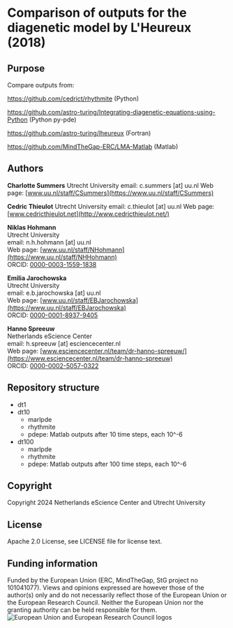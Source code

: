 # Comparison of outputs for the diagenetic model by L'Heureux (2018)

## Purpose

Compare outputs from:

https://github.com/cedrict/rhythmite (Python)

https://github.com/astro-turing/Integrating-diagenetic-equations-using-Python (Python py-pde)

https://github.com/astro-turing/lheureux (Fortran)

https://github.com/MindTheGap-ERC/LMA-Matlab (Matlab)


## Authors

__Charlotte Summers__
Utrecht University
email: c.summers [at] uu.nl
Web page: [www.uu.nl/staff/CSummers](https://www.uu.nl/staff/CSummers)

__Cedric Thieulot__
Utrecht University
email: c.thieulot [at] uu.nl
Web page: [www.cedricthieulot.net](http://www.cedricthieulot.net/)

__Niklas Hohmann__  
Utrecht University  
email: n.h.hohmann [at] uu.nl  
Web page: [www.uu.nl/staff/NHohmann](https://www.uu.nl/staff/NHHohmann)  
ORCID: [0000-0003-1559-1838](https://orcid.org/0000-0003-1559-1838)

__Emilia Jarochowska__  
Utrecht University  
email: e.b.jarochowska [at] uu.nl  
Web page: [www.uu.nl/staff/EBJarochowska](https://www.uu.nl/staff/EBJarochowska)  
ORCID: [0000-0001-8937-9405](https://orcid.org/0000-0001-8937-9405)

__Hanno Spreeuw__  
Netherlands eScience Center  
email: h.spreeuw [at] esciencecenter.nl  
Web page: [www.esciencecenter.nl/team/dr-hanno-spreeuw/](https://www.esciencecenter.nl/team/dr-hanno-spreeuw)  
ORCID: [0000-0002-5057-0322](https://orcid.org/0000-0002-5057-0322)


## Repository structure

* dt1
* dt10
  * marlpde
  * rhythmite
  * pdepe: Matlab outputs after 10 time steps, each 10^-6
* dt100
  * marlpde
  * rhythmite
  * pdepe: Matlab outputs after 100 time steps, each 10^-6

## Copyright

Copyright 2024 Netherlands eScience Center and Utrecht University

## License

Apache 2.0 License, see LICENSE file for license text.

## Funding information

Funded by the European Union (ERC, MindTheGap, StG project no 101041077). Views and opinions expressed are however those of the author(s) only and do not necessarily reflect those of the European Union or the European Research Council. Neither the European Union nor the granting authority can be held responsible for them.
![European Union and European Research Council logos](https://erc.europa.eu/sites/default/files/2023-06/LOGO_ERC-FLAG_FP.png)
